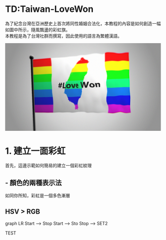 # TD:Taiwan-LoveWon
為了紀念台灣在亞洲歷史上首次將同性婚姻合法化，本教程的內容是如何創造一幅如圖中所示，隨風飄盪的彩虹旗。  
本教程是為了台灣社群而撰寫，因此使用的語言為繁體漢語。

![rainbow flag](screenshots/bg.jpeg)

# 1. 建立一面彩虹 
首先，這邊示範如何簡易的建立一個彩虹紋理

## - 顏色的兩種表示法 ##

如同你所知，彩虹是一個多色漸層

## HSV > RGB

<script type="text/javascript" src="https://cdnjs.cloudflare.com/ajax/libs/mermaid/7.1.0/mermaid.min.js"></script>

<div class="mermaid">
graph LR
    Start --> Stop
	Start --> Sto
	Stop --> SET2
</div>

TEST